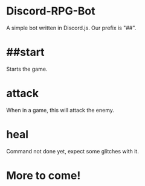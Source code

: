 # Discord-RPG-Bot
A simple bot written in Discord.js.
Our prefix is "##".

# ##start
Starts the game.
# attack
When in a game, this will attack the enemy.
# heal
Command not done yet, expect some glitches with it.
# More to come!
